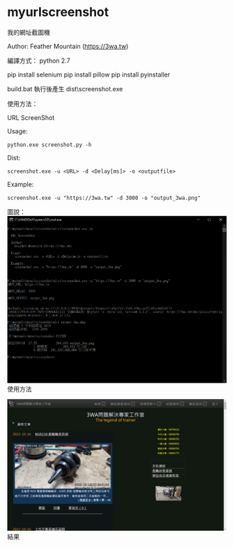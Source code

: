 # myurlscreenshot
我的網址截圖機

Author:
  Feather Mountain (https://3wa.tw)
  
編譯方式：
  python 2.7
  
  pip install selenium 
  pip install pillow
  pip install pyinstaller
  
  build.bat 執行後產生 dist\screenshot.exe
  
使用方法：

  URL ScreenShot

  Usage:
  
    python.exe screenshot.py -h
    
  Dist:
  
    screenshot.exe -u <URL> -d <Delay[ms]> -o <outputfile>

  Example:
  
    screenshot.exe -u "https://3wa.tw" -d 3000 -o "output_3wa.png"

圖說：
  <img src="screenshot/screenshot1.png">
  使用方法
  
  <img src="screenshot/output_3wa.png">
  結果
